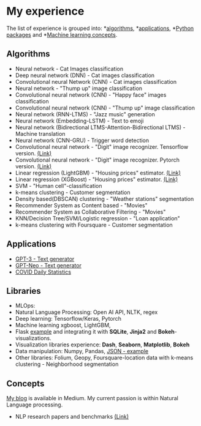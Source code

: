# My experience
The list of experience is grouped into: 
*[algorithms](https://github.com/tmgthb/portfolio/blob/main/README.md#algorithms), 
*[applications](https://github.com/tmgthb/portfolio/blob/main/README.md#Applications), 
*[Python packages](https://github.com/tmgthb/portfolio/blob/main/README.md#Libraries) and 
*[Machine learning concepts](https://github.com/tmgthb/portfolio/blob/main/README.md#Concepts). 

## Algorithms

* Neural network - Cat Images classification
* Deep neural network (DNN) - Cat images classification
* Convolutional neural Network (CNN) - Cat images classification
* Neural network - "Thump up" image classification
* Convolutional neural network (CNN)  - "Happy face" images classification
* Convolutional neural network (CNN) - "Thump up" image classification
* Neural network (RNN-LTMS) - "Jazz music" generation
* Neural network (Embedding-LSTM) - Text to emoji
* Neural network (Bidirectional LTMS-Attention-Bidirectional LTMS) - Machine translation
* Neural network (CNN-GRU) - Trigger word detection
* Convolutional neural network - "Digit" image recognizer. Tensorflow version. [(Link)](https://www.kaggle.com/tmkggl/tensorflow-cnn-hand-digit-recognizer)
* Convolutional neural network - "Digit" image recognizer. Pytorch version. [(Link)](https://www.kaggle.com/tmkggl/pytorch-cnn-digit-recognizer)
* Linear regression (LightGBM) - "Housing prices" estimator. [(Link)](https://www.kaggle.com/tmkggl/lightgbm-model-crossvalidation)
* Linear regression (XGBoost) - "Housing prices" estimator.  [(Link)](https://www.kaggle.com/tmkggl/real-estate-competition-with-xgboost)
* SVM - "Human cell"-classification
* k-means clustering - Customer segmentation
* Density based(DBSCAN) clustering - "Weather stations" segmentation
* Recommender System as Content based - "Movies"
* Recommender System as Collaborative Filtering - "Movies"
* KNN/Decision Tree/SVM/Logistic regression - "Loan application"
* k-means clustering with Foursquare - Customer segmentation

## Applications
* [GPT-3 - Text generator](https://share.streamlit.io/tmgthb/gpt-3/main/gpt3.py)
* [GPT-Neo - Text generator](https://share.streamlit.io/tmgthb/gptneo/main/gptneo.py)
* [COVID Daily Statistics](https://share.streamlit.io/tmgthb/covid/main/covid.py)


## Libraries

* MLOps: 
* Natural Language Processing: Open AI API, NLTK, regex
* Deep learning: Tensorflow/Keras, Pytorch
* Machine learning xgboost, LightGBM,
* Flask [example](https://github.com/tmgthb/flask) and integrating it with **SQLite**, **Jinja2** and **Bokeh**-visualizations. 
* Visualization libraries experience: **Dash**, **Seaborn**, **Matplotlib**, **Bokeh** 
* Data manipulation: Numpy, Pandas, [JSON - example](https://github.com/tmgthb/portfolio/blob/main/json/json_example.py)
* Other libraries: Folium, Geopy, Foursquare-location data with k-means clustering - Neighborhood segmentation 

## Concepts

[My blog](https://medium.com/@tmmtt/) is available in Medium. My current passion is within Natural Language processing. 

* NLP research papers and benchmarks [(Link)](https://medium.com/@tmmtt/natural-language-processing-nlp-dc2c1d8d4110)

